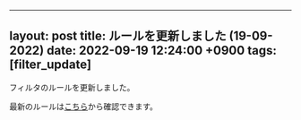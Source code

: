 ---
 layout: post
 title: ルールを更新しました (19-09-2022)
 date: 2022-09-19 12:24:00 +0900
 tags: [filter_update]
 ---

 フィルタのルールを更新しました。

 最新のルールは[こちら](https://github.com/kittytail/BlockerRules)から確認できます。
